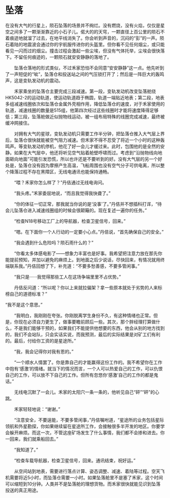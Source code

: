 # 坠落

在没有大气的行星上，陨石坠落的场景并不绚烂。没有燃烧，没有火焰，仅仅是星空之间多了一颗渐渐靠近的小石子儿。偌大的的天穹，一颗直径上百公里的陨石不着痕迹地就溜了过去，在地平线消失了。你会听到声音的，沉闷的“彭”的一声。陨石着陆的地震波会通过你的宇航服传进你的头盔里。但你看不见任何烟尘，或只能看见一闪而过的烟尘。撞击过程会激起一些尘埃，但没有气体托举，尘埃会很快落下。不留任何痕迹的，一颗陨石就安安静静的落地了。

&emsp;&emsp;坠落仓落地的形式类似，不过禾家恐怕不会同意“安安静静”这一点。他先听到了一声短促的“呲”，坠落仓和投送站之间的气压锁打开了；然后是一阵巨大的轰鸣声，这是变轨发动机的震动。

&emsp;&emsp;禾家乘坐的坠落仓主要完成三段减速。第一段，变轨发动机改变坠落舱绕HK5042-2的运动轨道，使运动轨道趋于椭圆，轨道一端贴近地表；第二段，地表多组减速线圈依次和坠落仓金属外壳相作用，降低坠落仓的速度，对于禾家使用的轨道，减速线圈的数量是515组，他第四次经过这些线圈时才能将速度降得足够低；第三段，坠落舱做近似抛物线运动，被一组布局特殊的线圈完成减速，最终被缓冲网接住。

&emsp;&emsp;对拥有大气的星球，变轨发动机只需要工作半分钟，把坠落仓推入大气层上界后，坠落仓很快就能被空气阻力减速。但禾家不得不忍受了将近一个小时的这种轰鸣声。等变轨发动机停机，他花了好一会儿才缓过来。此时，包围他的是全然的安静。如果在大气层中，他还将听见空气贴着舱壁呼啸而过。考虑到“沿抛物线向地面砸向地面”可能引发恐慌，所以也许还是不要听到的好。没有大气层的另一个好处是，坠落仓没有因为摩擦产生高温，飞船周围也没有空气分子可供电离，所以整个降落过程不存在黑障区，无线电通讯也能保持通畅。

&emsp;&emsp;“喂？禾家你怎么样了？”丹佶通过无线电询问。

&emsp;&emsp;“我头疼。”禾家委屈地说，“而且我觉得我快聋了。”

&emsp;&emsp;“你的体征一切正常，那我就当你说的是‘没事’了。”丹佶并不想插科打诨，“待会儿坠落仓进入减速线圈组的时候会很颠簸的。现在复述一遍你的任务。”

&emsp;&emsp;“检查N18号移动工厂上的导航器，检查卫星信号，回来。”

&emsp;&emsp;“嗯。在下面你一个人行动的一定要小心点。”丹佶说，“首先确保自己的安全。”

&emsp;&emsp;“我会遇到什么危险吗？陨石雨什么的？”

&emsp;&emsp;“你看太多体感电影了——想象力丰富也是好事。我希望把注意力放在那先你能提前预知，并加以避免的麻烦上。到地面之后少说话，尽快回来，有情况就用终端联系我。”丹佶回想了下，补充道：“不要多愁善感，不要多管闲事。”

&emsp;&emsp;“我只是······我觉得那些工人在这场争端里里不占优势。”

&emsp;&emsp;丹佶反问道：“所以呢？你以上来就拉偏架？拿一些原本就处于劣势的人来标榜自己的道德标准？”

“我不是这个意思。”

&emsp;&emsp;“我明白，我刚刚在夸张。你刚脱离学生身份不久，有这种情绪也正常。但是，你现在必须自力更生了，做事要瞻前顾后一些。其次，那个胖经理打算做什么，不是我们能够干预的，如果我们不能提供他想要的东西，他会从别的地方找到的，我们不会站队，只会实话实说，而我预测，最后的实际结果是对矿工们有利的。最后，付给你工资的是星途所。”

&emsp;&emsp;“我，我会记得你对我有恩的。”

&emsp;&emsp;“一个顺水人情罢了。你是靠自己的才能赢得这份工作的。我不希望你在工作中抱有‘感激’的情绪。就当下的情况而言，一个人可以热爱自己的工作，可以仇恨自己的工作，可以放不下自己的工作。但所有忽悠你‘感激’自己的工作的都是鬼话。”

&emsp;&emsp;无线电沉默了一会儿。禾家的太阳穴一条一条的，他听见自己“砰”“砰”的心跳。

&emsp;&emsp;禾家轻轻地说：“谢谢。”

&emsp;&emsp;“注意安全，不要逞能，不要多管闲事，”丹佶嘱咐道，“星途所的业务包括星际领航和外星勘探，你如果继续留在星途所工作，会接触很多半开发的地区。你要学会躲开麻烦。而这一次，不管这座矿场发生了什么事情，我们都不会掺和进去。你一回来，我们就乘船回去。”

&emsp;&emsp;“我知道了。”

&emsp;&emsp;“检查车载导航器，检查卫星信号，回来。通讯结束，祝好运。”

&emsp;&emsp;从空间站到地表，需要进行落点计算、姿态调整、减速、着陆等过程。空天飞机需要将近5小时，而坠落仓需要一小时。如果坠落舱里不是塞了禾家，这个时间可以缩短到10分钟。人类并不是坠落舱的理想货物。而禾家很快就能见识到坠落投送的真正用途。